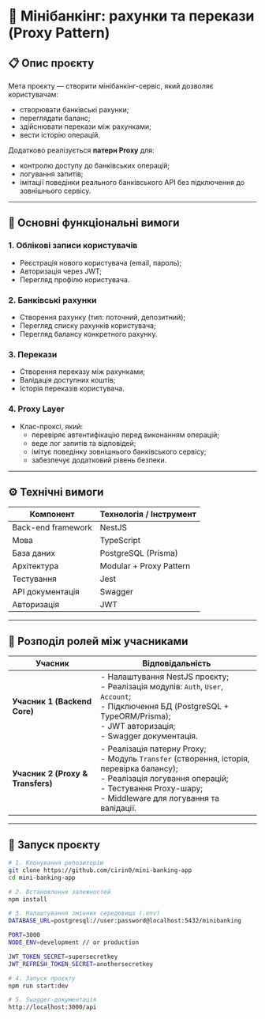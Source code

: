# 🏦 Мінібанкінг: рахунки та перекази (Proxy Pattern)

## 📋 Опис проєкту

Мета проєкту — створити мінібанкінг-сервіс, який дозволяє користувачам:

- створювати банківські рахунки;
- переглядати баланс;
- здійснювати перекази між рахунками;
- вести історію операцій.

Додатково реалізується **патерн Proxy** для:

- контролю доступу до банківських операцій;
- логування запитів;
- імітації поведінки реального банківського API без підключення до зовнішнього сервісу.

---

## 🧩 Основні функціональні вимоги

### 1. Облікові записи користувачів

- Реєстрація нового користувача (email, пароль);
- Авторизація через JWT;
- Перегляд профілю користувача.

### 2. Банківські рахунки

- Створення рахунку (тип: поточний, депозитний);
- Перегляд списку рахунків користувача;
- Перегляд балансу конкретного рахунку.

### 3. Перекази

- Створення переказу між рахунками;
- Валідація доступних коштів;
- Історія переказів користувача.

### 4. Proxy Layer

- Клас-проксі, який:
  - перевіряє автентифікацію перед виконанням операцій;
  - веде лог запитів та відповідей;
  - імітує поведінку зовнішнього банківського сервісу;
  - забезпечує додатковий рівень безпеки.

---

## ⚙️ Технічні вимоги

| Компонент          | Технологія / Інструмент |
| ------------------ | ----------------------- |
| Back-end framework | NestJS                  |
| Мова               | TypeScript              |
| База даних         | PostgreSQL (Prisma)     |
| Архітектура        | Modular + Proxy Pattern |
| Тестування         | Jest                    |
| API документація   | Swagger                 |
| Авторизація        | JWT                     |

---

## 👥 Розподіл ролей між учасниками

| Учасник                           | Відповідальність                                                                                                                                                                                        |
| --------------------------------- | ------------------------------------------------------------------------------------------------------------------------------------------------------------------------------------------------------- |
| **Учасник 1 (Backend Core)**      | - Налаштування NestJS проєкту;<br>- Реалізація модулів: `Auth`, `User`, `Account`;<br>- Підключення БД (PostgreSQL + TypeORM/Prisma);<br>- JWT авторизація;<br>- Swagger документація.                  |
| **Учасник 2 (Proxy & Transfers)** | - Реалізація патерну Proxy;<br>- Модуль `Transfer` (створення, історія, перевірка балансу);<br>- Реалізація логування операцій;<br>- Тестування Proxy-шару;<br>- Middleware для логування та валідації. |

---

## 🚀 Запуск проєкту

```bash
# 1. Клонування репозиторію
git clone https://github.com/cirin0/mini-banking-app
cd mini-banking-app

# 2. Встановлення залежностей
npm install

# 3. Налаштування змінних середовища (.env)
DATABASE_URL=postgresql://user:password@localhost:5432/minibanking

PORT=3000
NODE_ENV=development // or production

JWT_TOKEN_SECRET=supersecretkey
JWT_REFRESH_TOKEN_SECRET=anothersecretkey

# 4. Запуск проєкту
npm run start:dev

# 5. Swagger-документація
http://localhost:3000/api
```
